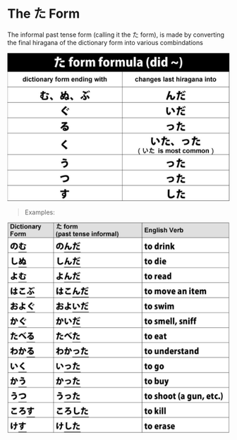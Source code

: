 # The た Form

The informal past tense form (calling it the た form), is made by converting the final hiragana of the dictionary form into various combindations

![た Form](../../../assets/images/た-form.png)

> Examples:

![た Form Past Tense Examples](../../../assets/images/examples/た-form-ex.png)